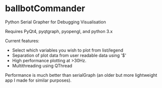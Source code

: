 # ballbotCommander
Python Serial Grapher for Debugging Visualisation

Requires PyQt4, pyqtgraph, pyopengl, and python 3.x

Current features:
 - Select which variables you wish to plot from list/legend
 - Separation of plot data from user readable data using '$'
 - High performance plotting at >30Hz.
 - Multithreading using QThread

Performance is much better than serialGraph (an older but more lightweight app I made for similar purposes).